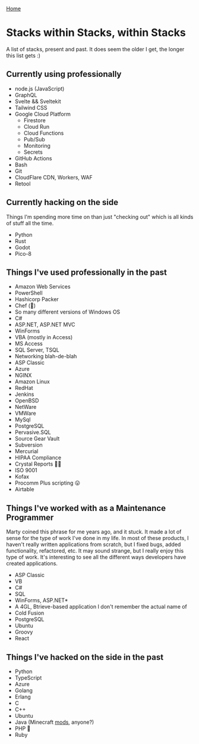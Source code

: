 [Home](./README.md)

# Stacks within Stacks, within Stacks

A list of stacks, present and past. It does seem the older I get, the longer this list gets :)

## Currently using professionally

- node.js (JavaScript)
- GraphQL
- Svelte && Sveltekit
- Tailwind CSS
- Google Cloud Platform
  - Firestore
  - Cloud Run
  - Cloud Functions
  - Pub/Sub
  - Monitoring
  - Secrets
- GitHub Actions
- Bash
- Git
- CloudFlare CDN, Workers, WAF
- Retool

## Currently hacking on the side

Things I'm spending more time on than just "checking out" which is all kinds of stuff all the time.

- Python
- Rust
- Godot
- Pico-8

## Things I've used professionally in the past

- Amazon Web Services
- PowerShell
- Hashicorp Packer
- Chef (🤏)
- So many different versions of Windows OS
- C#
- ASP.NET, ASP.NET MVC
- WinForms
- VBA (mostly in Access)
- MS Access
- SQL Server, TSQL
- Networking blah-de-blah
- ASP Classic
- Azure
- NGINX
- Amazon Linux
- RedHat
- Jenkins
- OpenBSD
- NetWare
- VMWare
- MySql
- PostgreSQL
- Pervasive.SQL
- Source Gear Vault
- Subversion
- Mercurial
- HIPAA Compliance
- Crystal Reports 🤢🤮
- ISO 9001
- Kofax
- Procomm Plus scripting 😛
- Airtable

## Things I've worked with as a Maintenance Programmer

Marty coined this phrase for me years ago, and it stuck. It made a lot of sense for the type of work I've done in my life. 
In most of these products, I haven't really written applications from scratch, but I fixed bugs, added functionality, refactored, etc. 
It may sound strange, but I really enjoy this type of work. It's interesting to see all the different ways developers have created applications.

- ASP Classic
- VB
- C#
- SQL
- WinForms, ASP.NET*
- A 4GL, Btrieve-based application I don't remember the actual name of
- Cold Fusion
- PostgreSQL
- Ubuntu
- Groovy
- React


## Things I've hacked on the side in the past

- Python
- TypeScript
- Azure
- Golang
- Erlang
- C
- C++
- Ubuntu
- Java (Minecraft [mods](https://github.com/brettski/Stonecraft-Mod), anyone?)
- PHP 🤢
- Ruby

